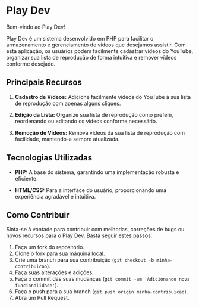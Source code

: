 # Play Dev

Bem-vindo ao Play Dev!

Play Dev é um sistema desenvolvido em PHP para facilitar o armazenamento e gerenciamento de vídeos que desejamos assistir. Com esta aplicação, os usuários podem facilmente cadastrar vídeos do YouTube, organizar sua lista de reprodução de forma intuitiva e remover vídeos conforme desejado.

## Principais Recursos

1. **Cadastro de Vídeos:** Adicione facilmente vídeos do YouTube à sua lista de reprodução com apenas alguns cliques.
   
2. **Edição da Lista:** Organize sua lista de reprodução como preferir, reordenando ou editando os vídeos conforme necessário.
   
3. **Remoção de Vídeos:** Remova vídeos da sua lista de reprodução com facilidade, mantendo-a sempre atualizada.

## Tecnologias Utilizadas

- **PHP:** A base do sistema, garantindo uma implementação robusta e eficiente.
  
- **HTML/CSS:** Para a interface do usuário, proporcionando uma experiência agradável e intuitiva.

## Como Contribuir

Sinta-se à vontade para contribuir com melhorias, correções de bugs ou novos recursos para o Play Dev. Basta seguir estes passos:

1. Faça um fork do repositório.
2. Clone o fork para sua máquina local.
3. Crie uma branch para sua contribuição (`git checkout -b minha-contribuicao`).
4. Faça suas alterações e adições.
5. Faça o commit das suas mudanças (`git commit -am 'Adicionando nova funcionalidade'`).
6. Faça o push para a sua branch (`git push origin minha-contribuicao`).
7. Abra um Pull Request.

